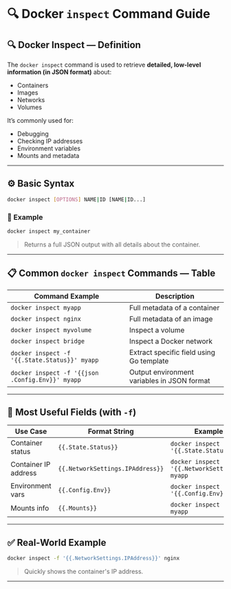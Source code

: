 
# 🔍 Docker `inspect` Command Guide

## 🔍 Docker Inspect — Definition

The `docker inspect` command is used to retrieve **detailed, low-level information (in JSON format)** about:
- Containers
- Images
- Networks
- Volumes

It’s commonly used for:
- Debugging
- Checking IP addresses
- Environment variables
- Mounts and metadata

---

## ⚙️ Basic Syntax

```bash
docker inspect [OPTIONS] NAME|ID [NAME|ID...]
```

### 🔹 Example

```bash
docker inspect my_container
```

> Returns a full JSON output with all details about the container.

---

## 📋 Common `docker inspect` Commands — Table

| Command Example                                      | Description                                    |
|------------------------------------------------------|------------------------------------------------|
| `docker inspect myapp`                               | Full metadata of a container                   |
| `docker inspect nginx`                               | Full metadata of an image                      |
| `docker inspect myvolume`                            | Inspect a volume                               |
| `docker inspect bridge`                              | Inspect a Docker network                       |
| `docker inspect -f '{{.State.Status}}' myapp`        | Extract specific field using Go template       |
| `docker inspect -f '{{json .Config.Env}}' myapp`     | Output environment variables in JSON format    |

---

## 🧠 Most Useful Fields (with `-f`)

| Use Case            | Format String                            | Example Command                                          |
|---------------------|-------------------------------------------|----------------------------------------------------------|
| Container status     | `{{.State.Status}}`                      | `docker inspect -f '{{.State.Status}}' myapp`            |
| Container IP address | `{{.NetworkSettings.IPAddress}}`         | `docker inspect -f '{{.NetworkSettings.IPAddress}}' myapp`|
| Environment vars     | `{{.Config.Env}}`                        | `docker inspect -f '{{.Config.Env}}' myapp`              |
| Mounts info          | `{{.Mounts}}`                            | `docker inspect -f '{{.Mounts}}' myapp`                  |

---

## ✅ Real-World Example

```bash
docker inspect -f '{{.NetworkSettings.IPAddress}}' nginx
```

> Quickly shows the container's IP address.

---
